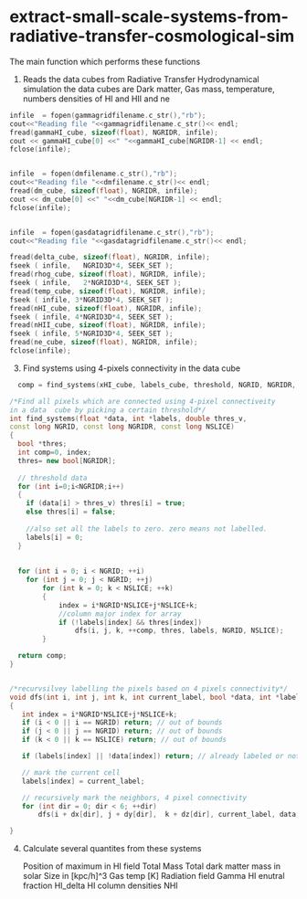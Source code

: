 # extract-small-scale-systems-from-radiative-transfer-cosmological-sim

The main function which performs these functions 

1)  Reads the data cubes from Radiative Transfer Hydrodynamical simulation 
    the data cubes are Dark matter, Gas mass, temperature, 
    numbers densities of HI and HII and ne


  ```cpp
  infile  = fopen(gammagridfilename.c_str(),"rb");
  cout<<"Reading file "<<gammagridfilename.c_str()<< endl;
  fread(gammaHI_cube, sizeof(float), NGRIDR, infile);
  cout << gammaHI_cube[0] <<" "<<gammaHI_cube[NGRIDR-1] << endl;
  fclose(infile);


  infile  = fopen(dmfilename.c_str(),"rb");
  cout<<"Reading file "<<dmfilename.c_str()<< endl;
  fread(dm_cube, sizeof(float), NGRIDR, infile);
  cout << dm_cube[0] <<" "<<dm_cube[NGRIDR-1] << endl;
  fclose(infile);


  infile  = fopen(gasdatagridfilename.c_str(),"rb");
  cout<<"Reading file "<<gasdatagridfilename.c_str()<< endl;

  fread(delta_cube, sizeof(float), NGRIDR, infile);
  fseek ( infile,   NGRID3D*4, SEEK_SET );
  fread(rhog_cube, sizeof(float), NGRIDR, infile);
  fseek ( infile,   2*NGRID3D*4, SEEK_SET );
  fread(temp_cube, sizeof(float), NGRIDR, infile);
  fseek ( infile, 3*NGRID3D*4, SEEK_SET );
  fread(nHI_cube, sizeof(float), NGRIDR, infile);
  fseek ( infile, 4*NGRID3D*4, SEEK_SET );
  fread(nHII_cube, sizeof(float), NGRIDR, infile);
  fseek ( infile, 5*NGRID3D*4, SEEK_SET );
  fread(ne_cube, sizeof(float), NGRIDR, infile);  
  fclose(infile);
```


    
    
3) Find systems using 4-pixels connectivity in the data cube

```cpp
  comp = find_systems(xHI_cube, labels_cube, threshold, NGRID, NGRIDR, NSLICE);
```

```cpp
/*Find all pixels which are connected using 4-pixel connectiveity 
in a data  cube by picking a certain threshold*/
int find_systems(float *data, int *labels, double thres_v, 
const long NGRID, const long NGRIDR, const long NSLICE)
{
  bool *thres;
  int comp=0, index; 
  thres= new bool[NGRIDR];
  
  // threshold data
  for (int i=0;i<NGRIDR;i++)
  {
    if (data[i] > thres_v) thres[i] = true;
  	else thres[i] = false;
  
  	//also set all the labels to zero. zero means not labelled.
    labels[i] = 0;
  }
 
 
  for (int i = 0; i < NGRID; ++i)
  	for (int j = 0; j < NGRID; ++j)
  		for (int k = 0; k < NSLICE; ++k)
  		{
			index = i*NGRID*NSLICE+j*NSLICE+k;
			//column major index for array
			if (!labels[index] && thres[index])
				dfs(i, j, k, ++comp, thres, labels, NGRID, NSLICE);
		}

  return comp;
}


/*recurvsilvey labelling the pixels based on 4 pixels connectivity*/
void dfs(int i, int j, int k, int current_label, bool *data, int *labels, const long NGRID, const long NSLICE)  
{
   int index = i*NGRID*NSLICE+j*NSLICE+k;
   if (i < 0 || i == NGRID) return; // out of bounds
   if (j < 0 || j == NGRID) return; // out of bounds
   if (k < 0 || k == NSLICE) return; // out of bounds

   if (labels[index] || !data[index]) return; // already labeled or not marked with 1 

   // mark the current cell
   labels[index] = current_label;

   // recursively mark the neighbors, 4 pixel connectivity
   for (int dir = 0; dir < 6; ++dir)
       dfs(i + dx[dir], j + dy[dir],  k + dz[dir], current_label, data, labels, NGRID, NSLICE);

}
```


4) Calculate several quantites from these systems

	Position of maximum in HI field
	Total Mass
	Total dark matter mass in solar
	Size in [kpc/h]^3
	Gas temp [K]
	Radiation field Gamma
	HI enutral fraction HI_delta
	HI column densities NHI
